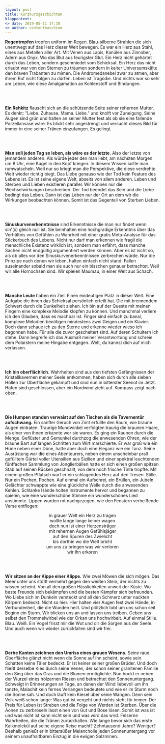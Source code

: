 ```yaml
---
layout: post
title: Kurzkurzgeschichten 
klappentext:
<> date: 2019-05-11 17:38
<> author: contentmaschine
---
```


<p align="justify"> 

<b>Regentropfen</b>
tropfen uniform im Regen. Blau-silberne Strahlen die sich unentwegt auf das Herz dieser Welt bewegen. Es war ein Herz aus Stahl, eines aus Metallen aller Art. Mit Venen aus Lapis, Kanülen aus Zinnober, Adern aus Onyx. Wo das Blut aus feurigster Glut. Ein Herz nicht gehärtet durch das Leben, sondern geschmiedet vom Schicksal. Ein Herz das nicht erlaubt war von den Sternen zu träumen sondern in kalter Universumskälte den braven Trabanten zu mimen. Die Andromedanebel zwar zu atmen, aber ihrem Ruf nicht folgen zu dürfen. Leben ist Tragödie. Und nichts war so sehr am Leben, wie diese Amalgamation an Kohlenstoff und Bindungen.

<br><br>

<b>Ein Rehkitz</b>
flauscht sich an die schützende Seite seiner rehernen Mutter. Es denkt: "Liebe. Zuhause. Mama. Liebe." und knolft vor Zuneigung. Seine Augen sind grün und halten an seiner Mutter fest als ob sie eine fallende Porzellanvase wäre. Es blickt sehr angestrengt und versucht dieses Bild für immer in eine seiner Tränen einzufangen. Es gelingt.

<br><br>

<b>Man soll jeden Tag so leben, als wäre es der letzte.</b> 
Also der letzte von jemandem anderen. Als würde jeder den man liebt, am nächsten Morgen um 8 Uhr, eine Kugel in den Kopf kriegen. In diesem Wissen sollte man rumwatscheln. Weil nur so kriegt man die Perspektive, die diese verdrehte Welt wieder richtig biegt. Das Liebe genauso wie der Tod kein Feature des Lebens ist. Es ist seine eigene Welt, abseits von allem anderen. Leben und Sterben und Lieben existieren parallel. Wir können nur die Wechselwirkungen beschreiben. Der Tod beendet das Sein und die Liebe bedingt das Leben. Dann ist das Leben nur der Ort an dem wir die Wirkungen beobachten können. Somit ist das Gegenteil von Sterben Lieben.

<br><br>

<b>Sinuskurvenerkenntnisse</b>
sind Erkenntnisse die man nur findet wenn sin'(x) gleich null ist. Sie beinhalten eine hochgradige Erkenntnis über das Verhältnis von Gefühlen zu Wahrheit mit einer gratis Meta-Analyse für das Stickerbuch des Lebens. Nicht nur darf man erkennen wie fragil die menschliche Existenz wirklich ist, sondern man erfährt, dass manche Sachen nicht endgültig argumentiert werden können. Aber es ist nicht so, als ob alles vor den Sinuskurvenerkenntnissen zerbrechen würde. Nur die Prinzipe nach denen wir leben, halten einfach nicht stand. Fallen auseinander sobald man sie auch nur ein bisschen genauer betrachtet. Weil wir alle Hornochsen sind. Wir spielen Maumau, in einer Welt aus Schach. 

<br><br>

<b>Manche Leute</b>
haben ein Ziel. Einen eindeutigen Platz in dieser Welt. Eine Aufgabe die ihnen das Schicksal persönlich erteilt hat. Die mit brennendem Schwert durch die Dunkelheit ziehen. Ich bin auf der Queste mit meinen Fingern eine komplexe Melodie klopfen zu können. Und manchmal verliere ich den Glauben, dass es machbar ist. Finger sind einfach zu banal, komplexe Melodien benötigen mindestens zwei Geigen und ein Klavier. Doch dann schaue ich zu den Sterne und erkenne wieder wieso ich begonnen habe. Für alle die zuvor gescheitert sind. Auf deren Schultern ich stehe. Dann begreife ich das Ausmaß meiner Verantwortung und schreie dem Polarstern meine Hingabe entgegen. Welt, du kannst dich auf mich verlassen.

<br><br>

<b>Ich bin oberflächlich.</b> Wahrheiten sind aus den tiefsten Gefängnissen der Kristallkavernen meiner Seele entkommen, haben sich durch alle sieben Höllen zur Oberfläche gekämpft und sind nun in bitterster Seenot im Jetzt. Häfen sind geschlossen, aber ein Nordwind zieht auf. Kompass zeigt nach oben. 

<br><br>

<b>Die Humpen standen verwaist auf den Tischen als die Tavernentür aufschwang.</b> Ein sanfter Geruch von Zimt erfüllte den Raum, wie braune Augen eintraten. Traurige Mundwinkel verfolgten traurig die braunen Haare, als einer von ihnen erkannte wer sie waren. Es ging ein Raunen durch die Menge. Geflüster und Gemunkel durchzog die anwesenden Ohren, wie der braune Bart auf langen Schritten zum Wirt marschierte. Er war groß wie ein Hüne neben einer Düne, hatte aber doch eine Eleganz wie ein Tanz. Seine Ausrüstung war die eines Abenteurers, neben einem unscheinbar prall gefülltem Gürtel voller Utensilien aus Sizilien und einer spektral leuchtenden fünffachen Sammlung von Jonglierbällen hatte er sich einen großen spitzen Stab auf seinen Rücken geschnallt, von dem noch frische Tinte tropfte. Mit einem großen Pflatsch warf er ein schlagendes Herz auf den Tresen. Stille. Nur ein Pochen, Pochen. Auf einmal ein Aufschrei, ein Brüllen, ein Jubeln. Gelächter schwappte wie eine glückliche Welle durch die anwesenden Kehlen. Schlanke Hände holten Instrumente hervor und begannen zu spielen, wie eine wunderschöne Stimme ein wunderschönes Lied anstimmte. Lippen wurden rot nachgezogen, wie den Fenstern verheißende Verse entflogen: 
<br>
<div style="text-align: center">
in grauer Welt ein Herz zu tragen <br>
wollte lange lange keiner wagen <br>
doch nun ist einer Herzensträger <br>
mit rehernen Augen Gefühlsjäger <br>
auf den Spuren des Zwielicht <br>
bis dorthin wo die Welt bricht <br>
um uns zu bringen was wir verloren <br>
wir ihn erkoren
</div>

<br><br>

<b>Wir sitzen an der Kippe einer Klippe.</b>
Wie zwei Möwen die sich mögen. Das Meer unter uns stößt vermehrt gegen den weißen Stein, der nichts zu wissen scheint. Von all den großen Hässlichkeiten unweit der Küste. Wo beste Freunde sich bekämpfen und die besten Kämpfer sich befreunden. Wo Liebe sich im Dunkeln versteckt und all den Schmerz unter nackten Körpern bedeckt. Nicht so hier. Hier halten vier Augen fest zwei Hände, in Verbundenheit, die die Wunden heilt. Und plötzlich tobt um uns schon seit Beginn ein Sturm. Wir blicken uns an und lassen uns treiben. Geben uns selbst den Trommelwirbel wie der Orkan uns hochwirbelt. Auf einmal Stille. Blau. Weiß. Ein Vogel frisst mir die Wut und dir die Sorgen aus der Seele. Und auch wenn wir wieder zurückfallen sind wir frei. 

<br><br>

<b>Derbe Kanten zeichnen den Umriss eines grauen Wesens.</b> 
Seine raue Oberfläche glänzt nicht wenn die Sonne auf ihn scheint, sowie sein Schatten keine Täler bedeckt. Er ist keiner seiner großen Brüder. Und doch fließt derselbe Kies durch seine Venen, der schon seiner granitenen Familie den Sieg über das Gras und die Blumen ermöglichte. Nun hockt er neben der Wurzel eines hölzernen Riesen und betrachtet den Sonnenuntergang. Schwelgt in Erinnerungen an Tage, an denen der Wind liebevoll um ihn tanzte, Malachit kein fernes Verlangen bedeutete und wie er im Sturm noch die Sonne sah. Und doch läuft kein Kiesel über seine Wangen. Denn sein Volk weiß schon lange: Was gut ist vergeht und nichts steht für immer. Der Preis für Leben ist Streben und die Folge von Werden ist Sterben. Über die Äonen zu zerbröseln lässt einen von Gut und Böse lösen. Somit ist was ist und was nicht ist kann nicht sein und was wird das wird. Felserne Wahrheiten, die die Tränen zurückhalten. Wie lange bevor sich das erste Kalkmolekül auf seine eigene Reise macht? Zehntausend Jahre? Weniger? Deshalb genießt er in bittersüßer Melancholie jeden Sonnenuntergang vor seinem unaufhaltbaren Einzug in die ewigen Salzminen.
</p>
